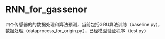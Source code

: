 # RNN_for_gassenor
四个传感器的的数据处理和算法预测，当前包括GRU算法训练（baseline.py），数据处理（dataprocess_for_origin.py），已经模型验证程序（test.py）
